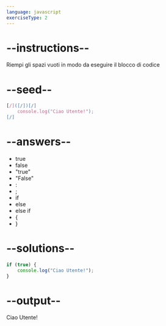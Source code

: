 ```yaml
---
language: javascript
exerciseType: 2
---
```


# --instructions--

Riempi gli spazi vuoti in modo da eseguire il blocco di codice

# --seed--

```javascript
[/]([/])[/]
    console.log("Ciao Utente!");
[/]
```

# --answers--

- true
- false
- "true"
- "False"
- :
- ;
- if 
- else 
- else if 
-  {
- }

# --solutions--

```javascript
if (true) {
    console.log("Ciao Utente!");
}
```

# --output--

Ciao Utente!
